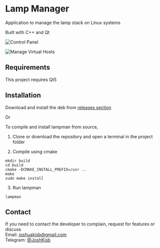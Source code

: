 # Lamp Manager

Application to manage the lamp stack on Linux systems

Built with C++ and Qt

![Control Panel](https://i.imgur.com/WGxdxVL.png)

![Manage Virtual Hosts](https://i.imgur.com/juAjkOq.png)

## Requirements

This project requires Qt5 

## Installation

Download and install the deb from [releases section](https://github.com/CodePlates/lamp-manager/releases)

Or 

To compile and install lampman from source,  

1. Clone or download the repository and open a terminal in the project folder

2. Compile using cmake
```
mkdir build
cd build
cmake -DCMAKE_INSTALL_PREFIX=/usr ..
make
sudo make install
```

3. Run lampman
```
lampman
```

## Contact

If you need to contact the developer to complain, request for features or discuss  
Email: [joshuakisb@gmail.com](mailto:joshuakisb@gmail.com)  
Telegram: [@JoshKisb](https://t.me/JoshKisb)

